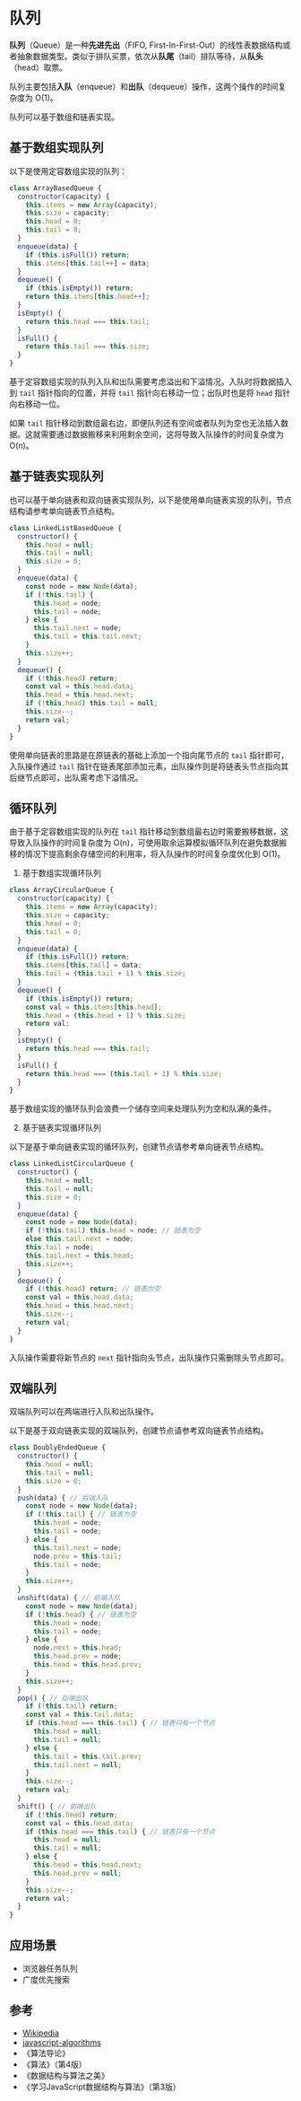 # 队列

**队列**（Queue）是一种**先进先出**（FIFO, First-In-First-Out）的线性表数据结构或者抽象数据类型。类似于排队买票，依次从**队尾**（tail）排队等待，从**队头**（head）取票。

队列主要包括**入队**（enqueue）和**出队**（dequeue）操作，这两个操作的时间复杂度为 O(1)。

队列可以基于数组和链表实现。

## 基于数组实现队列

以下是使用定容数组实现的队列：

``` js
class ArrayBasedQueue {
  constructor(capacity) {
    this.items = new Array(capacity);
    this.size = capacity;
    this.head = 0;
    this.tail = 0;
  }
  enqueue(data) {
    if (this.isFull()) return;
    this.items[this.tail++] = data;
  }
  dequeue() {
    if (this.isEmpty()) return;
    return this.items[this.head++];
  }
  isEmpty() {
    return this.head === this.tail;
  }
  isFull() {
    return this.tail === this.size;
  }
}
```

基于定容数组实现的队列入队和出队需要考虑溢出和下溢情况。入队时将数据插入到 `tail` 指针指向的位置，并将 `tail` 指针向右移动一位；出队时也是将 `head` 指针向右移动一位。

如果 `tail` 指针移动到数组最右边，即便队列还有空间或者队列为空也无法插入数据。这就需要通过数据搬移来利用剩余空间，这将导致入队操作的时间复杂度为 O(n)。

## 基于链表实现队列

也可以基于单向链表和双向链表实现队列，以下是使用单向链表实现的队列，节点结构请参考单向链表节点结构。

``` js
class LinkedListBasedQueue {
  constructor() {
    this.head = null;
    this.tail = null;
    this.size = 0;
  }
  enqueue(data) {
    const node = new Node(data);
    if (!this.tail) {
      this.head = node;
      this.tail = node;
    } else {
      this.tail.next = node;
      this.tail = this.tail.next;
    }
    this.size++;
  }
  dequeue() {
    if (!this.head) return;
    const val = this.head.data;
    this.head = this.head.next;
    if (!this.head) this.tail = null;
    this.size--;
    return val;
  }
}
```

使用单向链表的思路是在原链表的基础上添加一个指向尾节点的 `tail` 指针即可，入队操作通过 `tail` 指针在链表尾部添加元素，出队操作则是将链表头节点指向其后继节点即可，出队需考虑下溢情况。

## 循环队列

由于基于定容数组实现的队列在 `tail` 指针移动到数组最右边时需要搬移数据，这导致入队操作的时间复杂度为 O(n)，可使用取余运算模拟循环队列在避免数据搬移的情况下提高剩余存储空间的利用率，将入队操作的时间复杂度优化到 O(1)。

1. 基于数组实现循环队列

``` js {11,16,23}
class ArrayCircularQueue {
  constructor(capacity) {
    this.items = new Array(capacity);
    this.size = capacity;
    this.head = 0;
    this.tail = 0;
  }
  enqueue(data) {
    if (this.isFull()) return;
    this.items[this.tail] = data;
    this.tail = (this.tail + 1) % this.size;
  }
  dequeue() {
    if (this.isEmpty()) return;
    const val = this.items[this.head];
    this.head = (this.head + 1) % this.size;
    return val;
  }
  isEmpty() {
    return this.head === this.tail;
  }
  isFull() {
    return this.head === (this.tail + 1) % this.size;
  }
}
```

基于数组实现的循环队列会浪费一个储存空间来处理队列为空和队满的条件。

2. 基于链表实现循环队列

以下是基于单向链表实现的循环队列，创建节点请参考单向链表节点结构。

``` js
class LinkedListCircularQueue {
  constructor() {
    this.head = null;
    this.tail = null;
    this.size = 0;
  }
  enqueue(data) {
    const node = new Node(data);
    if (!this.tail) this.head = node; // 链表为空
    else this.tail.next = node;
    this.tail = node;
    this.tail.next = this.head;
    this.size++;
  }
  dequeue() {
    if (!this.head) return; // 链表为空
    const val = this.head.data;
    this.head = this.head.next;
    this.size--;
    return val;
  }
}
```

入队操作需要将新节点的 `next` 指针指向头节点，出队操作只需删除头节点即可。

## 双端队列

双端队列可以在两端进行入队和出队操作。

以下是基于双向链表实现的双端队列，创建节点请参考双向链表节点结构。

``` js
class DoublyEndedQueue {
  constructor() {
    this.head = null;
    this.tail = null;
    this.size = 0;
  }
  push(data) { // 后端入队
    const node = new Node(data);
    if (!this.tail) { // 链表为空
      this.head = node;
      this.tail = node;
    } else {
      this.tail.next = node;
      node.prev = this.tail;
      this.tail = node;
    }
    this.size++;
  }
  unshift(data) { // 前端入队
    const node = new Node(data);
    if (!this.head) { // 链表为空
      this.head = node;
      this.tail = node;
    } else {
      node.next = this.head;
      this.head.prev = node;
      this.head = this.head.prev;
    }
    this.size++;
  }
  pop() { // 后端出队
    if (!this.tail) return;
    const val = this.tail.data;
    if (this.head === this.tail) { // 链表只有一个节点
      this.head = null;
      this.tail = null;
    } else {
      this.tail = this.tail.prev;
      this.tail.next = null;
    }
    this.size--;
    return val;
  }
  shift() { // 前端出队
    if (!this.head) return;
    const val = this.head.data;
    if (this.head === this.tail) { // 链表只有一个节点
      this.head = null;
      this.tail = null;
    } else {
      this.head = this.head.next;
      this.head.prev = null;
    }
    this.size--;
    return val;
  }
}
```

## 应用场景

- 浏览器任务队列
- 广度优先搜索

## 参考

- [Wikipedia](https://en.wikipedia.org/wiki/Queue_(abstract_data_type))
- [javascript-algorithms](https://github.com/trekhleb/javascript-algorithms)
- 《算法导论》
- 《算法》（第4版）
- 《数据结构与算法之美》
- 《学习JavaScript数据结构与算法》（第3版）